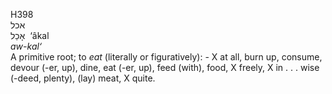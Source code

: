 <body>
  <p>H398<br>  אכל  <br> אָכַל  ‎  ‘âkal  <br><i>aw-kal‘ </i><br>A primitive root; to <i>eat</i> (literally or figuratively): - X at all, burn up, consume, devour (-er, up), dine, eat (-er, up), feed (with), food, X freely, X in . . . wise (-deed, plenty), (lay) meat, X quite.<br></p>
 </body>